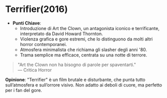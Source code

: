 # Terrifier(2016)

- **Punti Chiave**: 
  - Introduzione di Art the Clown, un antagonista iconico e terrificante, interpretato da David Howard Thornton.
  - Violenza grafica e gore estremi, che lo distinguono da molti altri horror contemporanei.
  - Atmosfera minimalista che richiama gli slasher degli anni '80.
  - Trama semplice ma efficace, centrata su una notte di terrore.

> "Art the Clown non ha bisogno di parole per spaventarti."  
> — Critica Horror

**Opinione**: "Terrifier" è un film brutale e disturbante, che punta tutto sull’atmosfera e sull’orrore visivo. Non adatto ai deboli di cuore, ma perfetto per i fan del gore.
